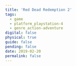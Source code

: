 ```yaml
---
title: 'Red Dead Redemption 2'
tags:
  - game
  - platform_playstation-4
  - genre_action-adventure
digital: false
physical: true
guide: false
pending: false
date: 2019-02-20
permalink: false
---
```

